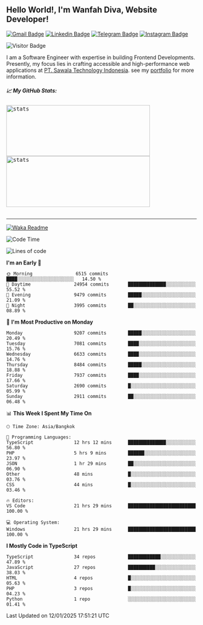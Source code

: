 ## Hello World!, I'm Wanfah Diva, Website Developer!

[![Gmail Badge](https://img.shields.io/badge/-Gmail-white?style=plastic&logo=Gmail&link=mailto:aditputrafirmansyah@gmail.com)](mailto:wanfahdivaa@gmail.com)
[![Linkedin Badge](https://img.shields.io/badge/-LinkedIn-blue?style=plastic&logo=Linkedin&link=https://www.linkedin.com/in/aditputrafirmansyah/)](https://www.linkedin.com/in/wanfahdiva/)
[![Telegram Badge](https://img.shields.io/badge/-Telegram-blue?style=plastic&logo=telegram&link=https://t.me/Adithya_13)](https://t.me/wanfahdiva)
[![Instagram Badge](https://img.shields.io/badge/-Instagram-white?style=plastic&logo=instagram&link=https://www.instagram.com/adithya_firmansyahputra/)](https://www.instagram.com/wnfhdva/)

![Visitor Badge](https://visitor-badge.laobi.icu/badge?page_id=wanfahdiva.wanfahdiva)

<p>
I am a Software Engineer with expertise in building Frontend Developments.
Presently, my focus lies in crafting accessible and high-performance web applications at  <a href="https://sawala/tech" target="_blank">PT. Sawala Technology Indonesia</a>. see my <a href="http://wanfahdiva-com.vercel.app/" target="_blank">portfolio</a> for more information.
</p>

<h5 align="left">
  
📈 **My GitHub Stats:**

</h5>

<div align="left">
<kbd>
    <img height="135em" width="380em" alt="stats" src="https://github-readme-streak-stats.herokuapp.com?user=wanfahdiva&theme=tokyonight_duo&hide_border=true&dates=27DDC9" />
</kbd>
<kbd>
    <img height="135em" width="380em" alt="stats" src="https://github-readme-activity-graph.vercel.app/graph?username=wanfahdiva&theme=react&hide_title=true"></kbd>
</div>

<br />

---

[![Waka Readme](https://github.com/wanfahdiva/wanfahdiva/actions/workflows/waka.yml/badge.svg)](https://github.com/wanfahdiva/wanfahdiva/actions/workflows/waka.yml)

<!--START_SECTION:waka-->
![Code Time](http://img.shields.io/badge/Code%20Time-1%2C602%20hrs%2043%20mins-blue)

![Lines of code](https://img.shields.io/badge/From%20Hello%20World%20I%27ve%20Written-22.0%20million%20lines%20of%20code-blue)

**I'm an Early 🐤** 

```text
🌞 Morning                6515 commits        ████░░░░░░░░░░░░░░░░░░░░░   14.50 % 
🌆 Daytime                24954 commits       ██████████████░░░░░░░░░░░   55.52 % 
🌃 Evening                9479 commits        █████░░░░░░░░░░░░░░░░░░░░   21.09 % 
🌙 Night                  3995 commits        ██░░░░░░░░░░░░░░░░░░░░░░░   08.89 % 
```
📅 **I'm Most Productive on Monday** 

```text
Monday                   9207 commits        █████░░░░░░░░░░░░░░░░░░░░   20.49 % 
Tuesday                  7081 commits        ████░░░░░░░░░░░░░░░░░░░░░   15.76 % 
Wednesday                6633 commits        ████░░░░░░░░░░░░░░░░░░░░░   14.76 % 
Thursday                 8484 commits        █████░░░░░░░░░░░░░░░░░░░░   18.88 % 
Friday                   7937 commits        ████░░░░░░░░░░░░░░░░░░░░░   17.66 % 
Saturday                 2690 commits        █░░░░░░░░░░░░░░░░░░░░░░░░   05.99 % 
Sunday                   2911 commits        ██░░░░░░░░░░░░░░░░░░░░░░░   06.48 % 
```


📊 **This Week I Spent My Time On** 

```text
🕑︎ Time Zone: Asia/Bangkok

💬 Programming Languages: 
TypeScript               12 hrs 12 mins      ██████████████░░░░░░░░░░░   56.80 % 
PHP                      5 hrs 9 mins        ██████░░░░░░░░░░░░░░░░░░░   23.97 % 
JSON                     1 hr 29 mins        ██░░░░░░░░░░░░░░░░░░░░░░░   06.90 % 
Other                    48 mins             █░░░░░░░░░░░░░░░░░░░░░░░░   03.76 % 
CSS                      44 mins             █░░░░░░░░░░░░░░░░░░░░░░░░   03.46 % 

🔥 Editors: 
VS Code                  21 hrs 29 mins      █████████████████████████   100.00 % 

💻 Operating System: 
Windows                  21 hrs 29 mins      █████████████████████████   100.00 % 
```

**I Mostly Code in TypeScript** 

```text
TypeScript               34 repos            ████████████░░░░░░░░░░░░░   47.89 % 
JavaScript               27 repos            ██████████░░░░░░░░░░░░░░░   38.03 % 
HTML                     4 repos             █░░░░░░░░░░░░░░░░░░░░░░░░   05.63 % 
PHP                      3 repos             █░░░░░░░░░░░░░░░░░░░░░░░░   04.23 % 
Python                   1 repo              ░░░░░░░░░░░░░░░░░░░░░░░░░   01.41 % 
```




 Last Updated on 12/01/2025 17:51:21 UTC
<!--END_SECTION:waka-->
